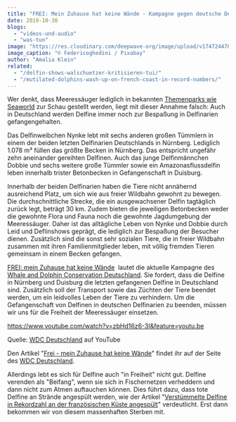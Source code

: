 ```yaml
---
title: "FREI: Mein Zuhause hat keine Wände - Kampagne gegen deutsche Delfinarien"
date: 2019-10-30
blogs: 
  - "videos-und-audio"
  - "was-tun"
image: "https://res.cloudinary.com/deepwave-org/image/upload/v1747244789/deepwave.org/dolphins-1170342_1920.jpg"
image_caption: "© Federicoghedini / Pixabay"
author: "Amalia Klein"
related: 
  - "/delfin-shows-walschuetzer-kritisieren-tui/"
  - "/mutilated-dolphins-wash-up-on-french-coast-in-record-numbers/"
---
```


Wer denkt, dass Meeressäuger lediglich in bekannten [Themenparks wie Seaworld](https://www.deepwave.org/delfin-shows-walschuetzer-kritisieren-tui/) zur Schau gestellt werden, liegt mit dieser Annahme falsch: Auch in Deutschland werden Delfine immer noch zur Bespaßung in Delfinarien gefangengehalten.

Das Delfinweibchen Nynke lebt mit sechs anderen großen Tümmlern in einem der beiden letzten Delfinarien Deutschlands in Nürnberg. Lediglich 1.078 m³ füllen das größte Becken in Nürnberg. Das entspricht ungefähr zehn aneinander gereihten Delfinen. Auch das junge Delfinmännchen Dobbie und sechs weitere große Tümmler sowie ein Amazonasflussdelfin leben innerhalb trister Betonbecken in Gefangenschaft in Duisburg.

Innerhalb der beiden Delfinarien haben die Tiere nicht annähernd ausreichend Platz, um sich wie aus freier Wildbahn gewohnt zu bewegen. Die durchschnittliche Strecke, die ein ausgewachsener Delfin tagtäglich zurück legt, beträgt 30 km. Zudem bieten die jeweiligen Betonbecken weder die gewohnte Flora und Fauna noch die gewohnte Jagdumgebung der Meeressäuger. Daher ist das alltägliche Leben von Nynke und Dobbie durch Leid und Deflinshows geprägt, die lediglich zur Bespaßung der Besucher dienen. Zusätzlich sind die sonst sehr sozialen Tiere, die in freier Wildbahn zusammen mit ihren Familienmitglieder leben, mit völlig fremden Tieren gemeinsam in einem Becken gefangen.

[FREI: mein Zuhause hat keine Wände](https://de.whales.org/wdc-ziele/delfinarien-schliessen/freiheit-delfine-deutschland/)  lautet die aktuelle Kampagne des [Whale and Dolphin Conservation Deutschland](https://de.whales.org/). Sie fordert, dass die Delfine in Nürnberg und Duisburg die letzten gefangenen Delfine in Deutschland sind. Zusätzlich soll der Transport sowie das Züchten der Tiere beendet werden, um ein leidvolles Leben der Tiere zu verhindern. Um die Gefangenschaft von Delfinen in deutschen Delfinarien zu beenden, müssen wir uns für die Freiheit der Meeressäuger einsetzen.

https://www.youtube.com/watch?v=zbHd16z6-3I&feature=youtu.be

Quelle: [WDC Deutschland](https://youtu.be/zbHd16z6-3I) auf YouTube

Den Artikel "[Frei - mein Zuhause hat keine Wände](https://de.whales.org/wdc-ziele/delfinarien-schliessen/freiheit-delfine-deutschland/)" findet ihr auf der Seite des [WDC Deutschland](https://de.whales.org).

Allerdings lebt es sich für Delfine auch "in Freiheit" nicht gut. Delfine verenden als "Beifang", wenn sie sich in Fischernetzen verheddern und dann nicht zum Atmen auftauchen können. Dies führt dazu, dass tote Delfine an Strände angespült werden, wie der Artikel "[Verstümmelte Delfine in Rekordzahl an der französischen Küste angespült](https://www.deepwave.org/mutilated-dolphins-wash-up-on-french-coast-in-record-numbers/)" verdeutlicht. Erst dann bekommen wir von diesem massenhaften Sterben mit.
